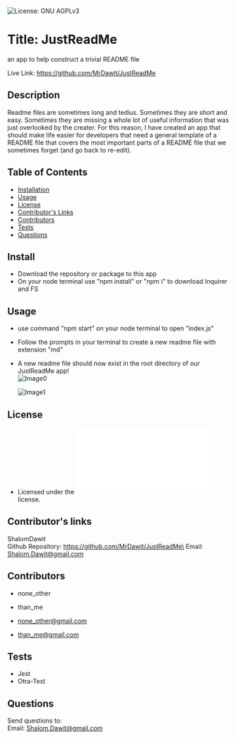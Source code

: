 ![License: GNU AGPLv3](https://img.shields.io/badge/License-GNU-AGPLv3-red.svg)
# Title: JustReadMe
an app to help construct a trivial README file

Live Link: https://github.com/MrDawit/JustReadMe 

## Description 
Readme files are sometimes long and tedius. Sometimes they are short and easy. Sometimes they are missing a whole lot of useful information that was just overlooked by the creater. For this reason, I have created an app that should make life easier for developers that need a general template of a README file that covers the most important parts of a README file that we sometimes forget (and go back to re-edit). 

## Table of Contents 
 - [Installation](#installation) 
 - [Usage](#usage) 
 - [License](#license) 
 - [Contributor's Links](#contributor's_links) 
 - [Contributors](#contributors) 
 - [Tests](#tests) 
 - [Questions](#questions) 

## Install 
* Download the repository or package to this app 
* On your node terminal use "npm install" or "npm i" to download Inquirer and FS 
## Usage 
* use command "npm start" on your node terminal to open "index.js"  
* Follow the prompts in your terminal to create a new readme file with extension "md"  
* A new readme file should now exist in the root directory of our JustReadMe app!  
	![Image0](./assets/images/image1.png)  

	![Image1](./assets/images/image2.png)  


## License 
* Licensed under the ![GNU AGPLv3](.Gnu_Agplv3.txt) license.
## Contributor's links 
ShalomDawit\
Github Repository: https://github.com/MrDawit/JustReadMe\
Email: Shalom.Dawit@gmail.com
## Contributors 
* none_other 
* than_me 

* none_other@gmail.com 
* than_me@gmail.com 
## Tests 
* Jest  
* Otra-Test 
## Questions 
Send questions to:\
 Email: Shalom.Dawit@gmail.com
